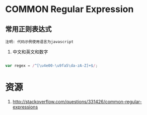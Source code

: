 COMMON Regular Expression 
===========================================
常用正则表达式
-----------------

`注明: 代码示例使用语言为javascript`



1. 中文和英文和数字
```js

var regex = /^[\u4e00-\u9fa5\da-zA-Z]+$/;

```






资源
=====================
1. http://stackoverflow.com/questions/331426/common-regular-expressions
